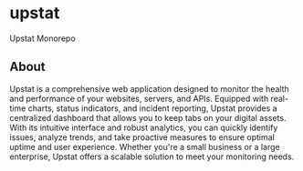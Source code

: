 # upstat

Upstat Monorepo


## About

Upstat is a comprehensive web application designed to monitor the health and performance of your websites, servers, and APIs. Equipped with real-time charts, status indicators, and incident reporting, Upstat provides a centralized dashboard that allows you to keep tabs on your digital assets. With its intuitive interface and robust analytics, you can quickly identify issues, analyze trends, and take proactive measures to ensure optimal uptime and user experience. Whether you're a small business or a large enterprise, Upstat offers a scalable solution to meet your monitoring needs.